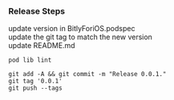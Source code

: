 ### Release Steps

update version in BitlyForiOS.podspec  
update the git tag to match the new version  
update README.md  

    pod lib lint

    git add -A && git commit -m "Release 0.0.1."
    git tag '0.0.1'
    git push --tags

